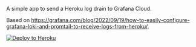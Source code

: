 A simple app to send a Heroku log drain to Grafana Cloud.

Based on https://grafana.com/blog/2022/09/19/how-to-easily-configure-grafana-loki-and-promtail-to-receive-logs-from-heroku/.

[![Deploy to Heroku](https://www.herokucdn.com/deploy/button.png)](https://heroku.com/deploy)
